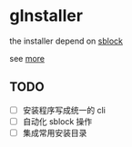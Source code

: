 # gInstaller

the installer depend on [sblock](https://github.com/ddosakura/sblock)

see [more](./scripts/README.md)

## TODO

+ [ ] 安装程序写成统一的 cli
+ [ ] 自动化 sblock 操作
+ [ ] 集成常用安装目录
